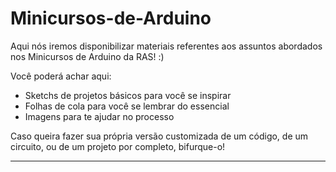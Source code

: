 # Minicursos-de-Arduino

Aqui nós iremos disponibilizar materiais referentes aos assuntos abordados nos Minicursos de Arduino da RAS! :)

Você poderá achar aqui: 
   - Sketchs de projetos básicos para você se inspirar 
   - Folhas de cola para você se lembrar do essencial 
   - Imagens para te ajudar no processo

Caso queira fazer sua própria versão customizada de um código, de um circuito, ou de um projeto por completo, bifurque-o!

---
